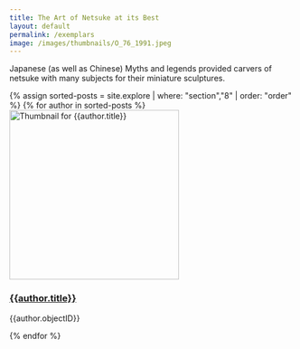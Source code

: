 ```yaml
---
title: The Art of Netsuke at its Best
layout: default
permalink: /exemplars
image: /images/thumbnails/O_76_1991.jpeg
---
```

Japanese (as well as Chinese) Myths and legends provided carvers of netsuke with many subjects for their miniature sculptures.

<div class="row">
{% assign sorted-posts = site.explore | where: "section","8" | order: "order" %}
{% for author in sorted-posts  %}
<div class="col-md-4 mb-3">
  <div class="card h-100" >
    <a href="{{site.url}}{{site.baseurl}}{{ author.permalink }}" class="stretched-link">
      <img class="card-img-top" src="{{site.url}}{{site.baseurl}}{{author.image | replace: "large", "thumbnails" }}" alt="Thumbnail for {{author.title}}" width="300" height="300"/>
    </a>
    <div class="card-body">
      <h3 class="lead mt-2">
        <a href="{{site.url}}{{site.baseurl}}{{ author.permalink }}" class="stretched-link">{{author.title}}</a>
      </h3>
      <p class="text-info">{{author.objectID}}</p>
    </div>
  </div>
</div>
{% endfor %}
</div>
